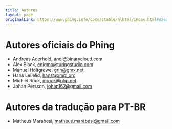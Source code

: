```yaml
---
title: Autores
layout: page
originalLink: https://www.phing.info/docs/stable/hlhtml/index.html#d5e63
---
```


# Autores oficiais do Phing

* Andreas Aderhold, andi@binarycloud.com
* Alex Black, enigma@turingstudio.com
* Manuel Holtgrewe, grin@gmx.net
* Hans Lellelid, hans@xmpl.org
* Michiel Rook, mrook@php.net
* Johan Persson, johan162@gmail.com

# Autores da tradução para PT-BR

* Matheus Marabesi, matheus.marabesi@gmail.com